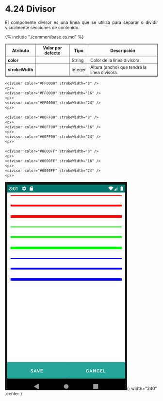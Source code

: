 # 4.24 Divisor
<div style="text-align: justify;">
<p>El componente divisor es una línea que se utiliza para separar o dividir visualmente secciones de contenido.</p>
</div>
<table border="1">
    <thead>
        <tr>
            <th colspan="2">Atributo</th>
            <th>Valor por defecto</th>
            <th>Tipo</th>
            <th>Descripción</th>
         </tr>
    </thead>
    <tbody>
        {% include "./common/base.es.md" %}
        <tr>
            <td colspan="2"><strong>color</strong></td>
            <td></td>
            <td>String</td>
            <td>Color de la línea divisora.</td>
        </tr>
        <tr>
            <td colspan="2"><strong>strokeWidth</strong></td>
            <td></td>
            <td>Integer</td>
            <td>Altura (ancho) que tendrá la línea divisora.</td>
        </tr>
    </tbody>
</table>    

    <divisor color="#FF0000" strokeWidth="8" />
    <p/>
    <divisor color="#FF0000" strokeWidth="16" />
    <p/>
    <divisor color="#FF0000" strokeWidth="24" />
    <p/>

    <divisor color="#00FF00" strokeWidth="8" />
    <p/>
    <divisor color="#00FF00" strokeWidth="16" />
    <p/>
    <divisor color="#00FF00" strokeWidth="24" />
    <p/>

    <divisor color="#0000FF" strokeWidth="8" />
    <p/>
    <divisor color="#0000FF" strokeWidth="16" />
    <p/>
    <divisor color="#0000FF" strokeWidth="24" />
    <p/>

![img.png](../img/divisor.png){: width="240" .center }

